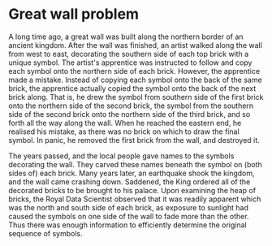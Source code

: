 # Great wall problem
A long time ago, a great wall was built along the northern border of an ancient kingdom. After the
wall was finished, an artist walked along the wall from west to east, decorating the southern side of
each top brick with a unique symbol.
The artist's apprentice was instructed to follow and copy each symbol onto the northern side of
each brick. However, the apprentice made a mistake. Instead of copying each symbol onto the
back of the same brick, the apprentice actually copied the symbol onto the back of the next brick
along. That is, he drew the symbol from southern side of the first brick onto the northern side of the
second brick, the symbol from the southern side of the second brick onto the northern side of the
third brick, and so forth all the way along the wall. When he reached the eastern end, he realised
his mistake, as there was no brick on which to draw the final symbol. In panic, he removed the first
brick from the wall, and destroyed it.

The years passed, and the local people gave names to the symbols decorating the wall. They
carved these names beneath the symbol on (both sides of) each brick. Many years later, an
earthquake shook the kingdom, and the wall came crashing down. Saddened, the King ordered all
of the decorated bricks to be brought to his palace. Upon examining the heap of bricks, the Royal
Data Scientist observed that it was readily apparent which was the north and south side of each
brick, as exposure to sunlight had caused the symbols on one side of the wall to fade more than
the other. Thus there was enough information to efficiently determine the original sequence of
symbols.
